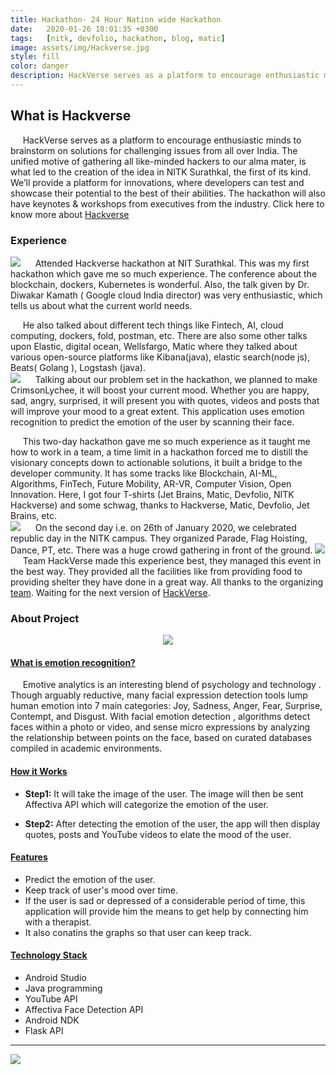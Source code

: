 ```yaml
---
title: Hackathon- 24 Hour Nation wide Hackathon
date:   2020-01-26 18:01:35 +0300 
tags:   [nitk, devfolio, hackathon, blog, matic]
image: assets/img/Hackverse.jpg
style: fill
color: danger
description: HackVerse serves as a platform to encourage enthusiastic minds to brainstorm on solutions for challenging issues from all over India.
---
```


## What is Hackverse
&nbsp;&nbsp;&nbsp;&nbsp;&nbsp;HackVerse serves as a platform to encourage enthusiastic minds to brainstorm on solutions for challenging issues from all over India. The unified motive of gathering all like-minded hackers to our alma mater, is what led to the creation of the idea in NITK Surathkal, the first of its kind. We’ll provide a platform for innovations, where developers can test and showcase their potential to the best of their abilities. The hackathon will also have keynotes & workshops from executives from the industry. Click here to know more about [Hackverse](https://hackverse.nitk.ac.in/blog/)


### Experience
![]({{site.baseurl}}/assets/img/hackverse2.jpg)
&nbsp;&nbsp;&nbsp;&nbsp;&nbsp;Attended Hackverse hackathon at NIT Surathkal. This was my first hackathon which gave me so much experience. The conference about the blockchain, dockers, Kubernetes is wonderful. Also, the talk given by Dr. Diwakar Kamath ( Google cloud India director) was very enthusiastic, which tells us about what the current world needs.    

&nbsp;&nbsp;&nbsp;&nbsp;&nbsp;He also talked about different tech things like Fintech, AI, cloud computing, dockers, fold, postman, etc. There are also some other talks upon Elastic, digital ocean, Wellsfargo, Matic where they talked about various open-source platforms like Kibana(java), elastic search(node js), Beats( Golang ), Logstash (java).    
![]({{site.baseurl}}/assets/img/hackverse3.jpg)
&nbsp;&nbsp;&nbsp;&nbsp;&nbsp;Talking about our problem set in the hackathon, we planned to make CrimsonLychee, it will boost your current mood. Whether you are happy, sad, angry, surprised, it will present you with quotes, videos and posts that will improve your mood to a great extent. This application uses emotion recognition to predict the emotion of the user by scanning their face.    

&nbsp;&nbsp;&nbsp;&nbsp;&nbsp;This two-day hackathon gave me so much experience as it taught me how to work in a team, a time limit in a hackathon forced me to distill the visionary concepts down to actionable solutions, it built a bridge to the developer community. It has some tracks like Blockchain, AI-ML, Algorithms, FinTech, Future Mobility, AR-VR, Computer Vision, Open Innovation. Here, I got four T-shirts (Jet Brains, Matic, Devfolio, NITK Hackverse) and some schwag, thanks to Hackverse, Matic, Devfolio, Jet Brains, etc.  
![]({{site.baseurl}}/assets/img/Hackverse6.jpeg)
&nbsp;&nbsp;&nbsp;&nbsp;&nbsp;On the second day i.e. on 26th of January 2020, we celebrated republic day in the NITK campus. They organized Parade, Flag Hoisting, Dance, PT, etc. There was a huge crowd gathering in front of the ground. 
![]({{site.baseurl}}/assets/img/Hackverse4.jpg)
&nbsp;&nbsp;&nbsp;&nbsp;&nbsp;Team HackVerse made this experience best, they managed this event in the best way. They provided all the facilities like from providing food to providing shelter they have done in a great way. All thanks to the organizing [team](https://hackverse.nitk.ac.in/team/). Waiting for the next version of [HackVerse](https://hackverse.nitk.ac.in/).
### About Project

<p align="center">
	<a href= "https://github.com/AwesomeFruitSalad/CrimsonLychee" title="Project link" ><img src="{{site.baseurl}}/assets/img/crimsonLychee.jpg"/></a>
</p>

#### <u>What is emotion recognition?</u>
&nbsp;&nbsp;&nbsp;&nbsp;&nbsp;Emotive analytics is an interesting blend of psychology and technology . Though arguably reductive, many facial expression detection tools lump human emotion into 7 main categories: Joy, Sadness, Anger, Fear, Surprise, Contempt, and Disgust. With facial emotion detection , algorithms detect faces within a photo or video, and sense micro expressions by analyzing the relationship between points on the face, based on curated databases compiled in academic environments.  

#### <u>How it Works</u>
* **Step1:** It will take the image of the user. The image will then be sent Affectiva API which will categorize the emotion of the user.  

* **Step2:** After detecting the emotion of the user, the app will then display quotes, posts and YouTube videos to elate the mood of the user.  

#### <u>Features</u>

* Predict the emotion of the user.
* Keep track of user's mood over time.
* If the user is sad or depressed of a considerable period of time, this application will provide him the means to get help by connecting him with a therapist.
* It also conatins the graphs so that user can keep track.

#### <u>Technology Stack</u>

* Android Studio
* Java programming
* YouTube API
* Affectiva Face Detection API
* Android NDK
* Flask API 

---

![]({{site.baseurl}}/assets/img/hackverse1.JPG)

